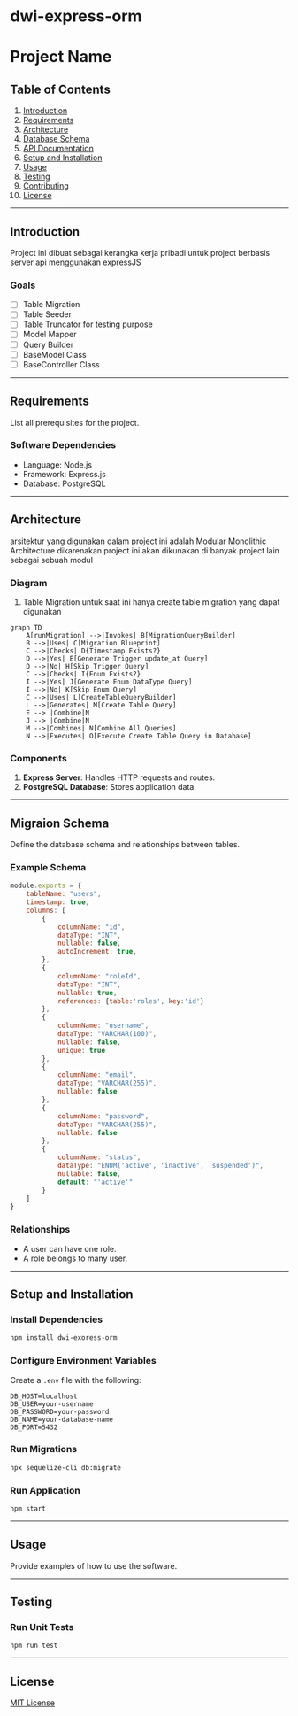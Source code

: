 # dwi-express-orm

# Project Name

## Table of Contents
1. [Introduction](#introduction)
2. [Requirements](#requirements)
3. [Architecture](#architecture)
4. [Database Schema](#database-schema)
5. [API Documentation](#api-documentation)
6. [Setup and Installation](#setup-and-installation)
7. [Usage](#usage)
8. [Testing](#testing)
9. [Contributing](#contributing)
10. [License](#license)

---

## Introduction
Project ini dibuat sebagai kerangka kerja pribadi untuk project berbasis server api menggunakan expressJS

### Goals
- [ ] Table Migration
- [ ] Table Seeder
- [ ] Table Truncator for testing purpose
- [ ] Model Mapper
- [ ] Query Builder
- [ ] BaseModel Class
- [ ] BaseController Class

---

## Requirements
List all prerequisites for the project.

### Software Dependencies
- Language: Node.js
- Framework: Express.js
- Database: PostgreSQL

---

## Architecture
arsitektur yang digunakan dalam project ini adalah Modular Monolithic Architecture dikarenakan project ini akan dikunakan di banyak project lain sebagai sebuah modul

### Diagram

1. Table Migration
untuk saat ini hanya create table migration yang dapat digunakan
```mermaid
graph TD
    A[runMigration] -->|Invokes| B[MigrationQueryBuilder]
    B -->|Uses| C[Migration Blueprint]
    C -->|Checks| D{Timestamp Exists?}
    D -->|Yes| E[Generate Trigger update_at Query]
    D -->|No| H[Skip Trigger Query]
    C -->|Checks| I{Enum Exists?}
    I -->|Yes| J[Generate Enum DataType Query]
    I -->|No| K[Skip Enum Query]
    C -->|Uses| L[CreateTableQueryBuilder]
    L -->|Generates| M[Create Table Query]
    E --> |Combine|N
    J --> |Combine|N
    M -->|Combines| N[Combine All Queries]
    N -->|Executes| O[Execute Create Table Query in Database]
```

### Components
1. **Express Server**: Handles HTTP requests and routes.
2. **PostgreSQL Database**: Stores application data.

---

## Migraion Schema
Define the database schema and relationships between tables.

### Example Schema
```javascript
module.exports = {
    tableName: "users",
    timestamp: true,
    columns: [
        {
            columnName: "id",
            dataType: "INT",
            nullable: false,
            autoIncrement: true,
        },
        {
            columnName: "roleId",
            dataType: "INT",
            nullable: true,
            references: {table:'roles', key:'id'}
        },
        {
            columnName: "username",
            dataType: "VARCHAR(100)",
            nullable: false,
            unique: true
        },
        {
            columnName: "email",
            dataType: "VARCHAR(255)",
            nullable: false
        },
        {
            columnName: "password",
            dataType: "VARCHAR(255)",
            nullable: false
        },
        {
            columnName: "status",
            dataType: "ENUM('active', 'inactive', 'suspended')",
            nullable: false,
            default: "'active'"
        }
    ]
}
```

### Relationships
- A user can have one role.
- A role belongs to many user.

---

## Setup and Installation

### Install Dependencies
```bash
npm install dwi-exoress-orm
```

### Configure Environment Variables
Create a `.env` file with the following:
```
DB_HOST=localhost
DB_USER=your-username
DB_PASSWORD=your-password
DB_NAME=your-database-name
DB_PORT=5432
```

### Run Migrations
```bash
npx sequelize-cli db:migrate
```

### Run Application
```bash
npm start
```

---

## Usage
Provide examples of how to use the software.

---

## Testing

### Run Unit Tests
```bash
npm run test
```

---

## License
[MIT License](LICENSE)
